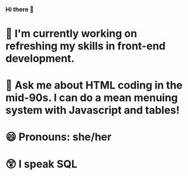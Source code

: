 ### Hi there 👋

# 🔭 I'm currently working on refreshing my skills in front-end development.
# 💬 Ask me about HTML coding in the mid-90s. I can do a mean menuing system with Javascript and tables!
# 😄 Pronouns: she/her
# 😲 I speak SQL

<!--
**fourlittlebees/fourlittlebees** is a ✨ _special_ ✨ repository because its `README.md` (this file) appears on your GitHub profile.

Here are some ideas to get you started:

- 🔭 I’m currently working on ...
- 🌱 I’m currently learning ...
- 👯 I’m looking to collaborate on ...
- 🤔 I’m looking for help with ...
- 💬 Ask me about ...
- 📫 How to reach me: ...
- 😄 Pronouns: ...
- ⚡ Fun fact: ...
-->
